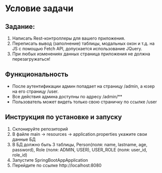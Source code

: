 # Условие задачи

## Задание:

1. Написать Rest-контроллеры для вашего приложения.
2. Переписать вывод (заполнение) таблицы, модальных окон и т.д. на JS c помощью Fetch API, допускается использование JQuery.
3. При любых изменениях данных страница приложения не должна перезагружаться!

## Функциональность

- После аутентификации админ попадает на страницу /admin, а юзер на его страницу /user.
- Все действия админа доступны по адресу /admin/**
- Пользователь может видеть только свою страничку по ссылке /user

## Инструкция по установке и запуску

1. Склонируйте репозиторий
2. В файле main -> resources -> application.properties укажите свои данные БД
3. В БД должно быть 3 таблицы, Person(поля: name, lastname, age, password), Role (поля: ADMIN, USER), USER_ROLE (поля: user_id, role_id)
4. Запустите SpringBootAppApplication
5. Перейдите по ссылке http://localhost:8080
